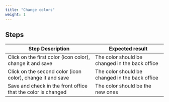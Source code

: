 ```yaml
---
title: "Change colors"
weight: 1
---
```

## Steps
| Step Description | Expected result |
| ----- | ----- |
| Click on the first color (icon color), change it and save | The color should be changed in the back office |
| Click on the second color (icon color), change it and save | The color should be changed in the back office |
| Save and check in the front office that the color is changed | The color should be the new ones |
